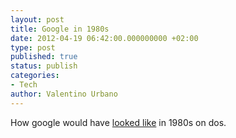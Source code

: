 ```yaml
---
layout: post
title: Google in 1980s
date: 2012-04-19 06:42:00.000000000 +02:00
type: post
published: true
status: publish
categories:
- Tech
author: Valentino Urbano 
---
```


How google would have [looked like][0] in 1980s on dos.


[0]: http://www.masswerk.at/googleBBS/